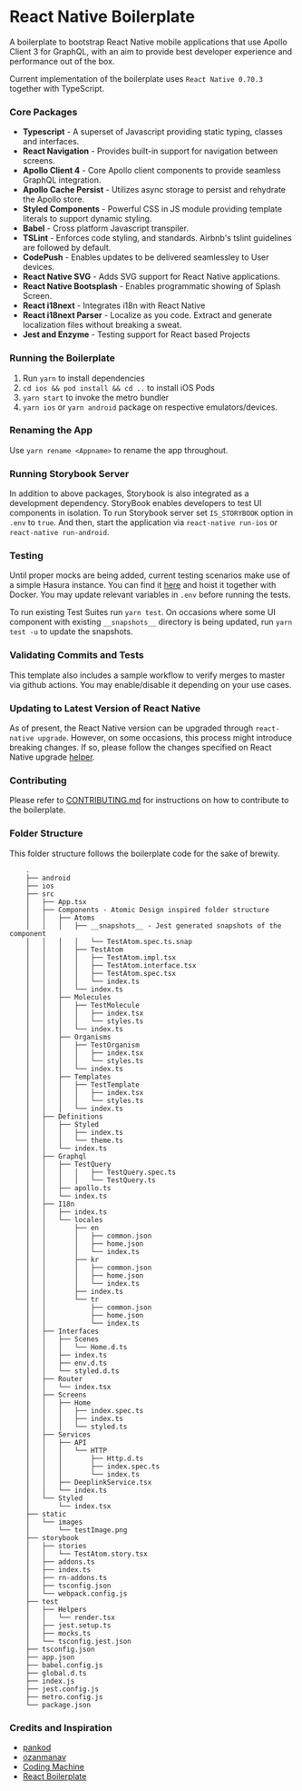 # React Native Boilerplate

A boilerplate to bootstrap React Native mobile applications that use Apollo Client 3 for GraphQL, with an aim to provide best developer experience and performance out of the box.

Current implementation of the boilerplate uses `React Native 0.70.3` together with TypeScript.

### Core Packages

-   **Typescript** - A superset of Javascript providing static typing, classes and interfaces.
-   **React Navigation** - Provides built-in support for navigation between screens.
-   **Apollo Client 4** - Core Apollo client components to provide seamless GraphQL integration.
-   **Apollo Cache Persist** - Utilizes async storage to persist and rehydrate the Apollo store.
-   **Styled Components** - Powerful CSS in JS module providing template literals to support dynamic styling.
-   **Babel** - Cross platform Javascript transpiler.
-   **TSLint** - Enforces code styling, and standards. Airbnb's tslint guidelines are followed by default.
-   **CodePush** - Enables updates to be delivered seamlessley to User devices.
-   **React Native SVG** - Adds SVG support for React Native applications.
-   **React Native Bootsplash** - Enables programmatic showing of Splash Screen.
-   **React i18next** - Integrates i18n with React Native
-   **React i18next Parser** - Localize as you code. Extract and generate localization files without breaking a sweat.
-   **Jest and Enzyme** - Testing support for React based Projects

### Running the Boilerplate

1. Run `yarn` to install dependencies
2. `cd ios && pod install && cd ..` to install iOS Pods
3. `yarn start` to invoke the metro bundler
4. `yarn ios` or `yarn android` package on respective emulators/devices.

### Renaming the App

Use `yarn rename <Appname>` to rename the app throughout.

### Running Storybook Server

In addition to above packages, Storybook is also integrated as a development dependency. StoryBook enables developers to test UI components in isolation. To run Storybook server set `IS_STORYBOOK` option in `.env` to `true`. And then, start the application via `react-native run-ios` or `react-native run-android`.

### Testing

Until proper mocks are being added, current testing scenarios make use of a simple Hasura instance. You can find it [here](https://github.com/emperorhan/hasura-boilerplate) and hoist it together with Docker. You may update relevant variables in `.env` before running the tests.

To run existing Test Suites run `yarn test`. On occasions where some UI component with existing `__snapshots__` directory is being updated, run `yarn test -u` to update the snapshots.

### Validating Commits and Tests

This template also includes a sample workflow to verify merges to master via github actions. You may enable/disable it depending on your use cases.

### Updating to Latest Version of React Native

As of present, the React Native version can be upgraded through `react-native upgrade`. However, on some occasions, this process might introduce breaking changes. If so, please follow the changes specified on React Native upgrade [helper](https://react-native-community.github.io/upgrade-helper/).

### Contributing

Please refer to [CONTRIBUTING.md](CONTRIBUTING.md) for instructions on how to contribute to the boilerplate.

### Folder Structure

This folder structure follows the boilerplate code for the sake of brewity.

```
    .
    ├── android
    ├── ios
    ├── src
    │   ├── App.tsx
    │   ├── Components - Atomic Design inspired folder structure
    │   │   ├── Atoms
    │   │   │   ├── __snapshots__ - Jest generated snapshots of the component
    │   │   │   │   └── TestAtom.spec.ts.snap
    │   │   │   ├── TestAtom
    │   │   │   │   ├── TestAtom.impl.tsx
    │   │   │   │   ├── TestAtom.interface.tsx
    │   │   │   │   ├── TestAtom.spec.tsx
    │   │   │   │   └── index.ts
    │   │   │   └── index.ts
    │   │   ├── Molecules
    │   │   │   ├── TestMolecule
    │   │   │   │   ├── index.tsx
    │   │   │   │   └── styles.ts
    │   │   │   └── index.ts
    │   │   ├── Organisms
    │   │   │   ├── TestOrganism
    │   │   │   │   ├── index.tsx
    │   │   │   │   └── styles.ts
    │   │   │   └── index.ts
    │   │   ├── Templates
    │   │   │   ├── TestTemplate
    │   │   │   │   ├── index.tsx
    │   │   │   │   └── styles.ts
    │   │   │   └── index.ts
    │   ├── Definitions
    │   │   ├── Styled
    │   │   │   ├── index.ts
    │   │   │   └── theme.ts
    │   │   └── index.ts
    │   ├── Graphql
    │   │   ├── TestQuery
    │   │   │   │   ├── TestQuery.spec.ts
    │   │   │   │   └── TestQuery.ts
    │   │   ├── apollo.ts
    │   │   └── index.ts
    │   ├── I18n
    │   │   ├── index.ts
    │   │   └── locales
    │   │       ├── en
    │   │       │   ├── common.json
    │   │       │   ├── home.json
    │   │       │   └── index.ts
    │   │       ├── kr
    │   │       │   ├── common.json
    │   │       │   ├── home.json
    │   │       │   └── index.ts
    │   │       ├── index.ts
    │   │       └── tr
    │   │           ├── common.json
    │   │           ├── home.json
    │   │           └── index.ts
    │   ├── Interfaces
    │   │   ├── Scenes
    │   │   │   └── Home.d.ts
    │   │   ├── index.ts
    │   │   ├── env.d.ts
    │   │   └── styled.d.ts
    │   ├── Router
    │   │   └── index.tsx
    │   ├── Screens
    │   │   ├── Home
    │   │   │   ├── index.spec.ts
    │   │   │   ├── index.ts
    │   │   │   └── styled.ts
    │   ├── Services
    │   │   ├── API
    │   │   │   └── HTTP
    │   │   │       ├── Http.d.ts
    │   │   │       ├── index.spec.ts
    │   │   │       └── index.ts
    │   │   ├── DeeplinkService.tsx
    │   │   └── index.ts
    │   └── Styled
    │       └── index.tsx
    ├── static
    │   └── images
    │       └── testImage.png
    ├── storybook
    │   ├── stories
    │   │   └── TestAtom.story.tsx
    │   ├── addons.ts
    │   ├── index.ts
    │   ├── rn-addons.ts
    │   ├── tsconfig.json
    │   └── webpack.config.js
    ├── test
    │   ├── Helpers
    │   │   └── render.tsx
    │   ├── jest.setup.ts
    │   ├── mocks.ts
    │   └── tsconfig.jest.json
    ├── tsconfig.json
    ├── app.json
    ├── babel.config.js
    ├── global.d.ts
    ├── index.js
    ├── jest.config.js
    ├── metro.config.js
    └── package.json
```

### Credits and Inspiration

-   [pankod](https://github.com/pankod/react-native-boilerplate)
-   [ozanmanav](https://github.com/ozanmanav/react-native-boilerplate-ts)
-   [Coding Machine](https://github.com/thecodingmachine/react-native-boilerplate)
-   [React Boilerplate](https://github.com/react-boilerplate/react-boilerplate-typescript)
